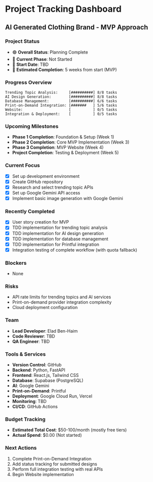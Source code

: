 # Project Tracking Dashboard

## AI Generated Clothing Brand - MVP Approach

### Project Status
- 🟢 **Overall Status**: Planning Complete
- 🚧 **Current Phase**: Not Started
- 📅 **Start Date**: TBD
- 📅 **Estimated Completion**: 5 weeks from start (MVP)

### Progress Overview
```
Trending Topic Analysis:     [##########] 8/8 tasks
AI Design Generation:        [##########] 8/8 tasks
Database Management:         [##########] 6/6 tasks
Print-on-Demand Integration: [#######   ] 5/6 tasks
Website:                     [          ] 0/5 tasks
Integration & Deployment:    [          ] 0/5 tasks
```

### Upcoming Milestones
- **Phase 1 Completion**: Foundation & Setup (Week 1)
- **Phase 2 Completion**: Core MVP Implementation (Week 3)
- **Phase 3 Completion**: MVP Website (Week 4)
- **Project Completion**: Testing & Deployment (Week 5)

### Current Focus
- [x] Set up development environment
- [x] Create GitHub repository
- [x] Research and select trending topic APIs
- [x] Set up Google Gemini API access
- [x] Implement basic image generation with Google Gemini

### Recently Completed
- [x] User story creation for MVP
- [x] TDD implementation for trending topic analysis
- [x] TDD implementation for AI design generation
- [x] TDD implementation for database management
- [x] TDD implementation for Printful integration
- [x] Integration testing of complete workflow (with quota fallback)

### Blockers
- None

### Risks
- API rate limits for trending topics and AI services
- Print-on-demand provider integration complexity
- Cloud deployment configuration

### Team
- **Lead Developer**: Elad Ben-Haim
- **Code Reviewer**: TBD
- **QA Engineer**: TBD

### Tools & Services
- **Version Control**: GitHub
- **Backend**: Python, FastAPI
- **Frontend**: React.js, Tailwind CSS
- **Database**: Supabase (PostgreSQL)
- **AI**: Google Gemini
- **Print-on-Demand**: Printful
- **Deployment**: Google Cloud Run, Vercel
- **Monitoring**: TBD
- **CI/CD**: GitHub Actions

### Budget Tracking
- **Estimated Total Cost**: $50-100/month (mostly free tiers)
- **Actual Spend**: $0.00 (Not started)

### Next Actions
1. Complete Print-on-Demand Integration
2. Add status tracking for submitted designs
3. Perform full integration testing with real APIs
4. Begin Website implementation